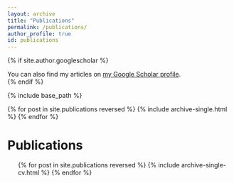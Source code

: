 ```yaml
---
layout: archive
title: "Publications"
permalink: /publications/
author_profile: true
id: publications
---
```


{% if site.author.googlescholar %}
  <div class="wordwrap">You can also find my articles on <a href="{{site.author.googlescholar}}">my Google Scholar profile</a>.</div>
{% endif %}

{% include base_path %}

{% for post in site.publications reversed %}
  {% include archive-single.html %}
{% endfor %}

Publications
======
  <ul>{% for post in site.publications reversed %}
    {% include archive-single-cv.html %}
  {% endfor %}</ul>